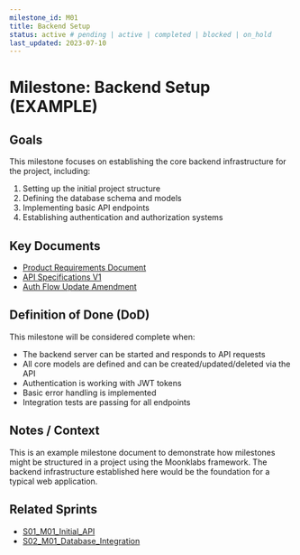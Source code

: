 ```yaml
---
milestone_id: M01
title: Backend Setup
status: active # pending | active | completed | blocked | on_hold
last_updated: 2023-07-10
---
```


# Milestone: Backend Setup (EXAMPLE)

## Goals

This milestone focuses on establishing the core backend infrastructure for the project, including:

1. Setting up the initial project structure
2. Defining the database schema and models
3. Implementing basic API endpoints
4. Establishing authentication and authorization systems

## Key Documents

- [Product Requirements Document](./PRD_Backend_Setup.md)
- [API Specifications V1](./SPECS_API_V1.md)
- [Auth Flow Update Amendment](./PRD_AMEND_01_Auth_Flow_Update.md)

## Definition of Done (DoD)

This milestone will be considered complete when:

- The backend server can be started and responds to API requests
- All core models are defined and can be created/updated/deleted via the API
- Authentication is working with JWT tokens
- Basic error handling is implemented
- Integration tests are passing for all endpoints

## Notes / Context

This is an example milestone document to demonstrate how milestones might be structured in a project using the Moonklabs framework. The backend infrastructure established here would be the foundation for a typical web application.

## Related Sprints

- [S01_M01_Initial_API](../../03_SPRINTS/S01_M01_Initial_API/S01_sprint_meta.md)
- [S02_M01_Database_Integration](../../03_SPRINTS/S02_M01_Database_Integration/S02_sprint_meta.md)
